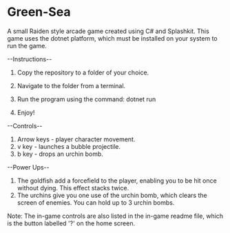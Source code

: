 # Green-Sea
A small Raiden style arcade game created using C# and Splashkit. This game uses the dotnet platform, which must be installed on your system to run the game.


--Instructions--

1. Copy the repository to a folder of your choice.

2. Navigate to the folder from a terminal.

3. Run the program using the command: dotnet run

4. Enjoy!


--Controls--

1. Arrow keys - player character movement. 
2. v key - launches a bubble projectile.
3. b key - drops an urchin bomb. 

--Power Ups--

1. The goldfish add a forcefield to the player, enabling you to be hit once without dying. This effect stacks twice.
2. The urchins give you one use of the urchin bomb, which clears the screen of enemies. You can hold up to 3 urchin bombs.

Note: The in-game controls are also listed in the in-game readme file, which is the button labelled '?' on the home screen.
